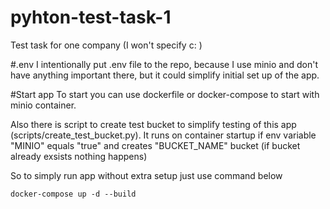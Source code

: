 # pyhton-test-task-1
Test task for one company (I won't specify c: )

#.env
I intentionally put .env file to the repo, because I use minio and don't have anything important there, but it could simplify initial set up of the app.

#Start app
To start you can use dockerfile or docker-compose to start with minio container.

Also there is script to create test bucket to simplify testing of this app (scripts/create_test_bucket.py). 
It runs on container startup if env variable "MINIO" equals "true" and creates "BUCKET_NAME" bucket (if bucket already exsists nothing happens)

So to simply run app without extra setup just use command below

```
docker-compose up -d --build
```